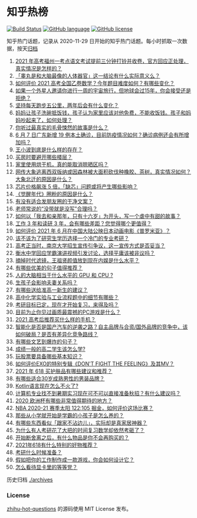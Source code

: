 # 知乎热榜
[![Build Status](https://github.com/ToWeLong/zhihu-hot-questions/workflows/CI/badge.svg)](https://github.com/ToWeLong/zhihu-hot-questions/actions)
[![GitHub language](https://img.shields.io/badge/language-golang-orange.svg)](https://golang.org/)
[![GitHub license](https://img.shields.io/github/license/ToWeLong/zhihu-hot-questions)](https://github.com/ToWeLong/zhihu-hot-questions/blob/main/LICENSE)

知乎热门话题，记录从 2020-11-29 日开始的知乎热门话题。每小时抓取一次数据，按天[归档](./archives)

<!-- BEGIN -->

1. [2021 年高考福州一考点语文考试提前三分钟打铃并收卷，官方回应正处理，真实情况是怎样的？](https://www.zhihu.com/question/463603842)
1. [「睾丸是和大脑最像的人体器官」这一结论有什么实际意义么？](https://www.zhihu.com/question/463156456)
1. [如何评价 2021 高考全国乙卷数学？今年题目难度如何？有哪些变化？](https://www.zhihu.com/question/463681824)
1. [如果一个外星人邀请你进行一周的宇宙旅行，但地球会过15年，你会接受还是拒绝？](https://www.zhihu.com/question/463336626)
1. [坚持每天跑步五公里，两年后会有什么变化？](https://www.zhihu.com/question/418315082)
1. [妈妈让孩子洗碗抵饭钱，孩子认为家里应该对他免费，不能收饭钱。孩子和妈妈吵起来了，如何处理？](https://www.zhihu.com/question/463356821)
1. [你听过最真实的毛骨悚然的故事是什么？](https://www.zhihu.com/question/458168131)
1. [6 月 7 日广东新增 19 例本土确诊，目前防疫情况如何？确诊病例还会有所增加吗？](https://www.zhihu.com/question/463806780)
1. [王小波到底是什么样的存在？](https://www.zhihu.com/question/27333174)
1. [买房时要避开哪些楼层？](https://www.zhihu.com/question/447920355)
1. [家里使用烘干机，真的能取消晾晒区吗？](https://www.zhihu.com/question/450607143)
1. [网传大象逃离西双版纳或因森林被大面积砍伐种橡胶、茶树，真实情况如何？大象北迁的原因是什么？](https://www.zhihu.com/question/463575906)
1. [芯片价格飙涨 5 倍，「缺芯」问题或将产生哪些影响？](https://www.zhihu.com/question/463574415)
1. [《觉醒年代》圈粉的原因是什么？](https://www.zhihu.com/question/460648920)
1. [有没有适合发朋友圈的干净文案？](https://www.zhihu.com/question/427302918)
1. [老师常说的“没带就是没写”合理吗？](https://www.zhihu.com/question/457033055)
1. [如何以「我去和亲那年，只有十六岁」为开头，写一个虐中有甜的故事？](https://www.zhihu.com/question/437988845)
1. [工作 3 年和读研 3 年，会有哪些差距？您觉得哪个更值得？](https://www.zhihu.com/question/463621272)
1. [如何评价 2021 年 6 月在中国大陆公映日本动画电影《普罗米亚》？](https://www.zhihu.com/question/462217273)
1. [该不该为了研究生学历选择一个冷门的专业考研？](https://www.zhihu.com/question/458850143)
1. [高考正当时，南京大学招生宣传引争议，这一宣传方式是否妥当？](https://www.zhihu.com/question/463702038)
1. [衡水中学回应学霸演讲视频引发讨论，选择平庸该被非议吗？](https://www.zhihu.com/question/462967509)
1. [摘掉时代滤镜，王祖贤颜值放到现在内娱是什么水平？](https://www.zhihu.com/question/460820502)
1. [有哪些优美的句子值得推荐？](https://www.zhihu.com/question/459600599)
1. [人的大脑相当于什么水平的 GPU 和 CPU ?](https://www.zhihu.com/question/404006982)
1. [生孩子会影响夫妻关系吗？](https://www.zhihu.com/question/369792300)
1. [有哪些送给准高一新生的建议？](https://www.zhihu.com/question/49779691)
1. [高中化学实验与工业流程题中的细节有哪些？](https://www.zhihu.com/question/383773565)
1. [考研目标已定，现在才开始复习，来得及吗？](https://www.zhihu.com/question/463136813)
1. [目前为止你见过画质最震撼的PC游戏是什么？](https://www.zhihu.com/question/334549140)
1. [2021 高考后推荐买什么样的手机？](https://www.zhihu.com/question/460386683)
1. [智能化是否是国产汽车的逆袭之路？自主品牌与合资/国外品牌的竞争中，该如何破局？是否有差异化竞争路线？](https://www.zhihu.com/question/436854466)
1. [有哪些文艺到爆炸的句子？](https://www.zhihu.com/question/308829198)
1. [成绩一般的高二学生该怎么学?](https://www.zhihu.com/question/463170914)
1. [玩股票要具备哪些基本知识？](https://www.zhihu.com/question/19807409)
1. [如何评价EXO的特别专辑《DON'T FIGHT THE FEELING》及其MV？](https://www.zhihu.com/question/458831246)
1. [2021 年 618 买护肤品有哪些建议和推荐？](https://www.zhihu.com/question/397144646)
1. [有哪些适合30岁成熟男性的男装品牌？](https://www.zhihu.com/question/265777777)
1. [Kotlin语言现在怎么不火了?](https://www.zhihu.com/question/461471019)
1. [计算机专业找不到暑期实习现在可不可以直接准备秋招？有什么建议吗？](https://www.zhihu.com/question/459194394)
1. [2020 欧洲杯有哪些非常值得期待的地方？](https://www.zhihu.com/question/463813116)
1. [NBA 2020-21 赛季太阳 122:105 掘金，如何评价这场比赛？](https://www.zhihu.com/question/463814681)
1. [那些从小学就开始是学霸的小孩子是怎么养的？](https://www.zhihu.com/question/427567462)
1. [有哪些东西看似「跟家不沾边儿」，实际却是真家居神器？](https://www.zhihu.com/question/454606011)
1. [为什么有人考研花了大把的时间复习数学却依然考砸了？](https://www.zhihu.com/question/390760713)
1. [开始断舍离之后，有什么物品是你不会再购买的？](https://www.zhihu.com/question/457895008)
1. [2021年618有什么特别的好物推荐？](https://www.zhihu.com/question/461478895)
1. [考研什么时候准备？](https://www.zhihu.com/question/46869085)
1. [假如把你的工作制作成一款游戏，你会如何设计它？](https://www.zhihu.com/question/462775862)
1. [怎么看待显卡里的等等党？](https://www.zhihu.com/question/448323212)

<!-- END -->

历史归档 [./archives](./archives)


### License
[zhihu-hot-questions](https://github.com/towelong/zhihu-hot-questions) 的源码使用 MIT License 发布。